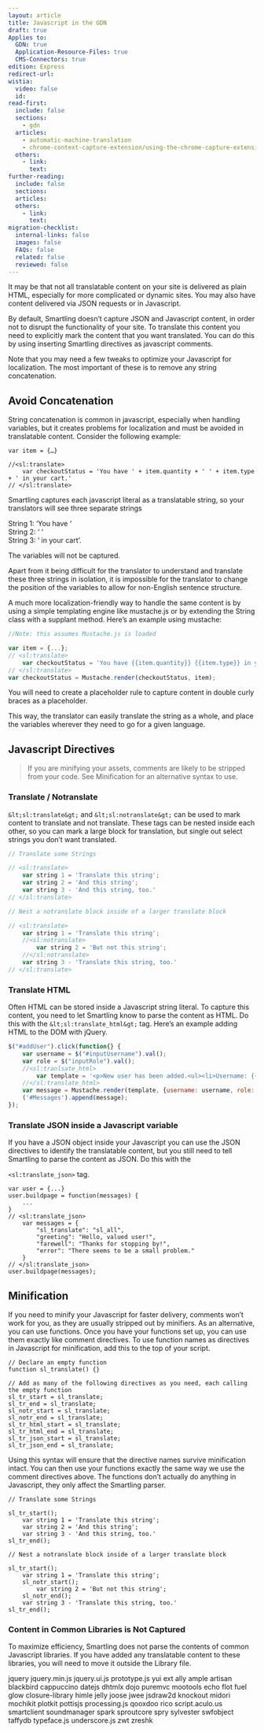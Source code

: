 ```yaml
---
layout: article
title: Javascript in the GDN
draft: true
Applies to:
  GDN: true
  Application-Resource-Files: true
  CMS-Connectors: true
edition: Express
redirect-url:
wistia:
  video: false
  id:
read-first:
  include: false
  sections:
    - gdn
  articles:
    - automatic-machine-translation
    - chrome-context-capture-extension/using-the-chrome-capture-extension-with-browser-automation-software
  others:
    - link:
      text:
further-reading:
  include: false
  sections:
  articles:
  others:
    - link:
      text:
migration-checklist:
  internal-links: false
  images: false
  FAQs: false
  related: false
  reviewed: false
---
```



It may be that not all translatable content on your site is delivered as plain HTML, especially for more complicated or dynamic sites. You may also have content delivered via JSON requests or in Javascript.

By default, Smartling doesn’t capture JSON and Javascript content, in order not to disrupt the functionality of your site. To translate this content you need to explicitly mark the content that you want translated. You can do this by using inserting Smartling directives as javascript comments.

Note that you may need a few tweaks to optimize your Javascript for localization. The most important of these is to remove any string concatenation.

## Avoid Concatenation

String concatenation is common in javascript, especially when handling variables, but it creates problems for localization and must be avoided in translatable content. Consider the following example:

~~~
var item = {…}

//<sl:translate>
    var checkoutStatus = 'You have ' + item.quantity + ' ' + item.type + ' in your cart.'
// </sl:translate>
~~~

Smartling captures each javascript literal as a translatable string, so your translators will see three separate strings

String 1: ‘You have ‘ <br />
String 2: ‘ ‘ <br />
String 3: ‘ in your cart’.

The variables will not be captured.

Apart from it being difficult for the translator to understand and translate these three strings in isolation, it is impossible for the translator to change the position of the variables to allow for non-English sentence structure.

A much more localization-friendly way to handle the same content is by using a simple templating engine like mustache.js or by extending the String class with a supplant method. Here’s an example using mustache:

~~~javascript
//Note: this assumes Mustache.js is loaded

var item = {...};
// <sl:translate>
    var checkoutStatus = 'You have {{item.quantity}} {{item.type}} in your cart.';
// </sl:translate>
var checkoutStatus = Mustache.render(checkoutStatus, item);
~~~

You will need to create a placeholder rule to capture content in double curly braces as a placeholder.

This way, the translator can easily translate the string as a whole, and place the variables wherever they need to go for a given language.

## Javascript Directives

> If you are minifying your assets, comments are likely to be stripped from your code. See Minification for an alternative syntax to use.

### Translate / Notranslate

`&lt;sl:translate&gt;` and `&lt;sl:notranslate&gt;` can be used to mark content to translate and not translate. These tags can be nested inside each other, so you can mark a large block for translation, but single out select strings you don’t want translated.

~~~javascript
// Translate some Strings

// <sl:translate>
	var string 1 = 'Translate this string';
	var string 2 = 'And this string';
	var string 3 - 'And this string, too.'
// </sl:translate>

// Nest a notranslate block inside of a larger translate block

// <sl:translate>
	var string 1 = 'Translate this string';
	//<sl:notranslate>
		var string 2 = 'But not this string';
	//</sl:notranslate>
	var string 3 - 'Translate this string, too.'
// </sl:translate>
~~~

### Translate HTML

Often HTML can be stored inside a Javascript string literal. To capture this content, you need to let Smartling know to parse the content as HTML. Do this with the `&lt;sl:translate_html&gt;` tag. Here’s an example adding HTML to the DOM with jQuery.

~~~javascript
$("#addUser").click(function{} {
	var username = $("#inputUsername").val();
	var role = $("inputRole").val();
	//<sl:tranlsate_html>
		var template = '<p>New user has been added.<ul><li>Username: {{username}}</li><li>role:{{role}}</li></ul></p>'
	//</sl:translate_html>
	var message = Mustache.render(template, {username: username, role: role})
	('#Messages').append(message);
});
~~~

### Translate JSON inside a Javascript variable

If you have a JSON object inside your Javascript you can use the JSON directives to identify the translatable content, but you still need to tell Smartling to parse the content as JSON. Do this with the

`<sl:translate_json>` tag.


~~~
var user = {...}
user.buildpage = function(messages) {
	...
}
// <sl:translate_json>
	var messages = {
		"sl_translate": "sl_all",
		"greeting": "Hello, valued user!",
		"farewell": "Thanks for stopping by!",
		"error": "There seems to be a small problem."
	}
// </sl:translate_json>
user.buildpage(messages);
~~~

## Minification

If you need to minify your Javascript for faster delivery, comments won’t work for you, as they are usually stripped out by minifiers. As an alternative, you can use functions. Once you have your functions set up, you can use them exactly like comment directives. To use function names as directives in Javascript for minification, add this to the top of your script.

~~~
// Declare an empty function
function sl_translate() {}

// Add as many of the following directives as you need, each calling the empty function
sl_tr_start = sl_translate;
sl_tr_end = sl_translate;
sl_notr_start = sl_translate;
sl_notr_end = sl_translate;
sl_tr_html_start = sl_translate;
sl_tr_html_end = sl_translate;
sl_tr_json_start = sl_translate;
sl_tr_json_end = sl_translate;
~~~

Using this syntax will ensure that the directive names survive minification intact. You can then use your functions exactly the same way we use the comment directives above. The functions don’t actually do anything in Javascript, they only affect the Smartling parser.

~~~
// Translate some Strings

sl_tr_start();
	var string 1 = 'Translate this string';
	var string 2 = 'And this string';
	var string 3 - 'And this string, too.'
sl_tr_end();

// Nest a notranslate block inside of a larger translate block

sl_tr_start();
	var string 1 = 'Translate this string';
	sl_notr_start();
		var string 2 = 'But not this string';
	sl_notr_end();
	var string 3 - 'Translate this string, too.'
sl_tr_end();
~~~

### Content in Common Libraries is Not Captured

To maximize efficiency, Smartling does not parse the contents of common Javascript libraries. If you have added any translatable content to these libraries, you will need to move it outside the Library file.

jquery jquery.min.js jquery.ui.js prototype.js yui ext ally ample artisan blackbird cappuccino datejs dhtmlx dojo puremvc mootools echo flot fuel glow closure-library himle jelly joose jwee jsdraw2d knockout midori mochikit plotkit pottisjs processing.js qooxdoo rico script.aculo.us smartclient soundmanager spark sproutcore spry sylvester swfobject taffydb typeface.js underscore.js zwt zreshk
